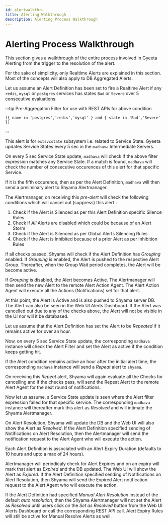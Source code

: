 ```yaml
---
id: alertwalkthru
title: Alerting Walkthrough
description: Alerting Process Walkthrough
---
```


# Alerting Process Walkthrough

This section gives a walkthrough of the entire process involved in Gyeeta Alerting from the trigger to the resolution of the alert.

For the sake of simplicity, only Realtime Alerts are explained in this section. Most of the concepts will also apply to DB Aggregated Alerts.

Let us assume an Alert Definition has been set to fire a Realtime Alert if any `redis`, `mysql` or `postgres` services has states `Bad` or `Severe` over
5 consecutive evaluations.

:::tip Pre-Aggregation Filter for use with REST APIs for above condition

`({ name in 'postgres','redis','mysql' } and { state in 'Bad','Severe' })`

:::

This alert is for `extsvcstate` subsystem i.e. related to Service State. Gyeeta updates Service States every 5 sec in the `madhava` Intermediate Servers. 

On every 5 sec Service State update, `madhava` will check if the above filter expression matches any Service State. If
a match is found, `madhava` will check the number of consecutive occurences of this alert for that specific Service. 

If it is the fifth occurence, then as per the Alert Definition, `madhava` will then send a preliminary alert to Shyama Alertmanager.

The Alertmanager, on receiving this _pre-alert_ will check the following conditions which will cancel out (suppress) this alert :

1. Check if the Alert is Silenced as per this Alert Definition specific Silence Rules
2. Check if _All_ Alerts are disabled which could be because of an Alert Storm
3. Check if the Alert is Silenced as per Global Alerts Silencing Rules
4. Check if the Alert is Inhibited because of a prior Alert as per Inhibition Rules

If all checks passed, Shyama will check if the Alert Definition has _Grouping_ enabled. If _Grouping_ is enabled, the Alert is 
pushed to the respective Alert Group. Thereafter, when the Group Wait period completes, the Alert will be become active.

If _Grouping_ is disabled, the Alert becomes Active. The Alertmanager will then send the new Alert to the remote 
Alert Action Agent. The Alert Action Agent will execute all the Actions (Notifications) set for that alert.

At this point, the Alert is Active and is also pushed to Shyama server DB. The Alert can also be seen in the Web UI Alerts Dashboard.
If the Alert was cancelled out due to any of the checks above, the Alert will not be visible in the UI nor will it be databased.

Let us assume that the Alert Definition has set the Alert to be _Repeated_ if it remains active for over an hour. 

Now, on every 5 sec Service State update, the corresponding `madhava` instance will check the Alert Filter and set the Alert as active if the
condition keeps getting hit. 

If the Alert condition remains active an hour after the initial alert time, the corresponding `madhava` instance will send a
_Repeat_ alert to `shyama`. 

On receiving this _Repeat_ alert, Shyama will again evaluate all the Checks for cancelling and if the checks pass, will send the Repeat Alert
to the remote Alert Agent for the next round of notifications.

Now let us assume, a Service State update is seen where the Alert filter expression failed for that specific service. The corresponding `madhava`
instance will thereafter mark this alert as _Resolved_ and will intimate the Shyama Alertmanager. 

On Alert Resolution, Shyama will update the DB and the Web UI will also show the Alert as _Resolved_. If the Alert Definition specified 
sending of Notifications on Alert Resolution, then the Alertmanager will send the notification request to the Alert Agent who will execute the action.

Each Alert Definition is associated with an Alert Expiry Duration (defaults to 10 hours and upto a max of 24 hours).

Alertmanager will periodicaly check for Alert Expiries and on an expiry will mark that alert as _Expired_ and the DB updated. The Web UI will
show the Alert as _Expired_. If the Alert Definition specified sending of Notifications on Alert Resolution, then Shyama will send the 
Expired Alert notification request to the Alert Agent who will execute the action.

If the Alert Definition had specified _Manual Alert Resolution_ instead of the default *auto resolution*, then the Shyama Alertmanager will not
set the Alert as _Resolved_ until users click on the _Set as Resolved_ button from the Web UI Alerts Dashboard or call the corresponding REST API call.
Alert Expiry Rules will still be active for Manual Resolve Alerts as well.


